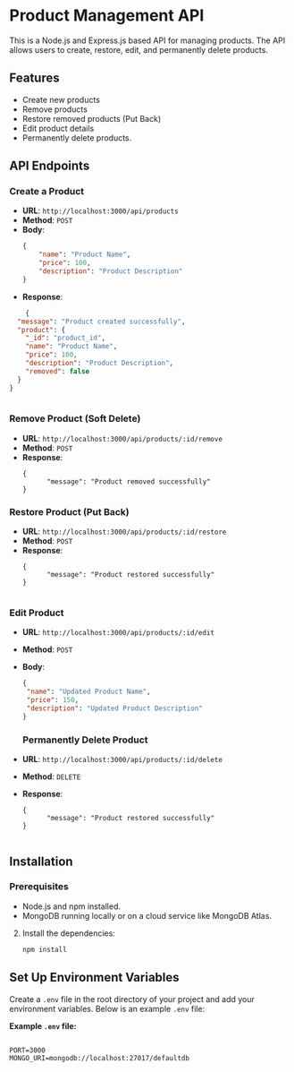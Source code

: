 # Product Management API

This is a Node.js and Express.js based API for managing products. The API allows users to create, restore, edit, and permanently delete products.

## Features

- Create new products
- Remove products
- Restore removed products (Put Back)
- Edit product details
- Permanently delete products.






## API Endpoints

### Create a Product

- **URL**: `http://localhost:3000/api/products`
- **Method**: `POST`
- **Body**:
    ```json
   {
        "name": "Product Name",
        "price": 100,
        "description": "Product Description"
  }

    ```
- **Response**: 
```json
    {
  "message": "Product created successfully",
  "product": {
    "_id": "product_id",
    "name": "Product Name",
    "price": 100,
    "description": "Product Description",
    "removed": false
  }
}
```
```
```

### Remove Product (Soft Delete)

- **URL**: `http://localhost:3000/api/products/:id/remove`
- **Method**: `POST`
- **Response**: 
   ```
   {
         "message": "Product removed successfully"
   }

   ```

### Restore Product (Put Back)

- **URL**: `http://localhost:3000/api/products/:id/restore`
- **Method**: `POST`
- **Response**: 
   ```
   {
         "message": "Product restored successfully"
   }
```
```
### Edit Product

- **URL**: `http://localhost:3000/api/products/:id/edit`
- **Method**: `POST`
- **Body**:
    ```json
   {
     "name": "Updated Product Name",
     "price": 150,
     "description": "Updated Product Description"
    }

  ```
  ### Permanently Delete Product

- **URL**: `http://localhost:3000/api/products/:id/delete`
- **Method**: `DELETE`
- **Response**: 
   ```
   {
         "message": "Product restored successfully"
   }
```
```


## Installation

### Prerequisites

- Node.js and npm installed.
- MongoDB running locally or on a cloud service like MongoDB Atlas.



2. Install the dependencies:

    ```bash
    npm install
    ```



## Set Up Environment Variables

Create a `.env` file in the root directory of your project and add your environment variables. Below is an example `.env` file:

**Example `.env` file:**
```env

PORT=3000
MONGO_URI=mongodb://localhost:27017/defaultdb
